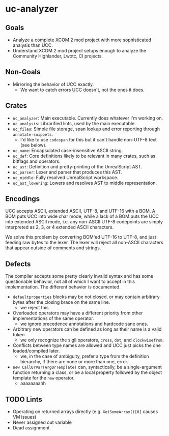 # uc-analyzer

## Goals

* Analyze a complete XCOM 2 mod project with more sophisticated analysis than UCC.
* Understand XCOM 2 mod project setups enough to analyze the Community Highlander, Lwotc, CI
  projects.

## Non-Goals

* Mirroring the behavior of UCC exactly.
  * We want to catch errors UCC doesn't, not the ones it does.

## Crates

* `uc_analyzer`: Main executable. Currently does whatever I'm working on.
* `uc_analysis`: Librarified lints, used by the main executable.
* `uc_files`: Simple file storage, span lookup and error reporting through `annotate-snippets`.
  * I'd like to use `codespan` for this but it can't handle non-UTF-8 text (see below).
* `uc_name`: Encapsulated case-insensitive ASCII string.
* `uc_def`: Core definitions likely to be relevant in many crates, such as bitflags and operators.
* `uc_ast`: Definition and pretty-printing of the UnrealScript AST.
* `uc_parser`: Lexer and parser that produces this AST.
* `uc_middle`: Fully resolved UnrealScript workspace.
* `uc_ast_lowering`: Lowers and resolves AST to middle representation.

## Encodings

UCC accepts ASCII, extended ASCII, UTF-8, and UTF-16 with a BOM.
A BOM puts UCC into wide char mode, while a lack of a
BOM puts the UCC into extended ASCII mode, i.e. any non-ASCII UTF-8
codepoints are simply interpreted as 2, 3, or 4 extended ASCII characters.

We solve this problem by converting BOM'ed UTF-16 to UTF-8, and just feeding
raw bytes to the lexer. The lexer will reject all non-ASCII characters that
appear outside of comments and strings.

## Defects

The compiler accepts some pretty clearly invalid syntax and has some
questionable behavior, not all of which I want to accept in this
implementation. The different behavior is documented.

* `defaultproperties` blocks may be not closed, or may contain arbitrary
  bytes after the closing brace on the same line.
  * we reject this
* Overloaded operators may have a different priority from other
  implementations of the same operator.
  * we ignore precedence annotations and hardcode sane ones.
* Arbitrary new operators can be defined as long as their name is a valid
  token.
  * we only recognize the sigil operators, `cross`, `dot`, and `clockwisefrom`.
* Conflicts between type names are allowed and UCC just picks the one
  loaded/compiled later.
  * we, in the case of ambiguity, prefer a type from the definition hierarchy,
    if there are none or more than one, error.
* `new CallOrVar(ArgOrTemplate)` can, syntactically, be a single-argument
  function returning a class, or be a local property followed by the object
  template for the `new` operator.
  * aaaaaaaahh

## TODO Lints

* Operating on returned arrays directly (e.g. `GetSomeArray()[0]` causes VM issues)
* Never assigned out variable
* Dead assignment